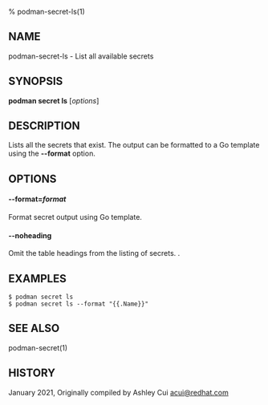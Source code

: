 % podman-secret-ls(1)

## NAME
podman\-secret\-ls - List all available secrets

## SYNOPSIS
**podman secret ls** [*options*]

## DESCRIPTION

Lists all the secrets that exist. The output can be formatted to a Go template using the **\-\-format** option.

## OPTIONS

#### **\-\-format**=*format*

Format secret output using Go template.

#### **--noheading**

Omit the table headings from the listing of secrets.	.

## EXAMPLES

```
$ podman secret ls
$ podman secret ls --format "{{.Name}}"
```

## SEE ALSO
podman-secret(1)

## HISTORY
January 2021, Originally compiled by Ashley Cui <acui@redhat.com>

